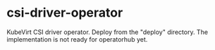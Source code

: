 # csi-driver-operator
KubeVirt CSI driver operator. Deploy from the "deploy" directory. The implementation is not ready for operatorhub yet.
